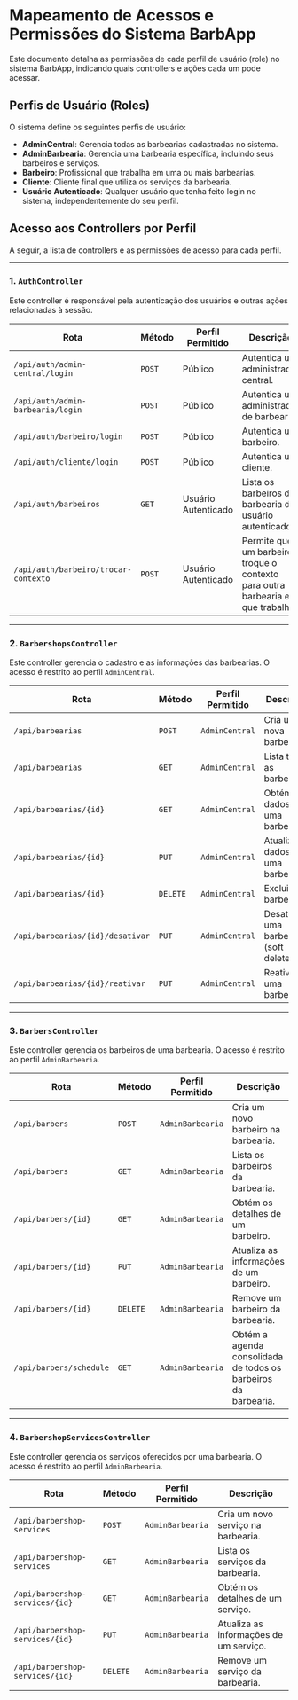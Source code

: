 # Mapeamento de Acessos e Permissões do Sistema BarbApp

Este documento detalha as permissões de cada perfil de usuário (role) no sistema BarbApp, indicando quais controllers e ações cada um pode acessar.

## Perfis de Usuário (Roles)

O sistema define os seguintes perfis de usuário:

- **AdminCentral**: Gerencia todas as barbearias cadastradas no sistema.
- **AdminBarbearia**: Gerencia uma barbearia específica, incluindo seus barbeiros e serviços.
- **Barbeiro**: Profissional que trabalha em uma ou mais barbearias.
- **Cliente**: Cliente final que utiliza os serviços da barbearia.
- **Usuário Autenticado**: Qualquer usuário que tenha feito login no sistema, independentemente do seu perfil.

## Acesso aos Controllers por Perfil

A seguir, a lista de controllers e as permissões de acesso para cada perfil.

---

### 1. `AuthController`

Este controller é responsável pela autenticação dos usuários e outras ações relacionadas à sessão.

| Rota                                | Método | Perfil Permitido      | Descrição                                                                 |
| ----------------------------------- | ------ | --------------------- | ------------------------------------------------------------------------- |
| `/api/auth/admin-central/login`     | `POST` | Público               | Autentica um administrador central.                                       |
| `/api/auth/admin-barbearia/login`   | `POST` | Público               | Autentica um administrador de barbearia.                                  |
| `/api/auth/barbeiro/login`          | `POST` | Público               | Autentica um barbeiro.                                                    |
| `/api/auth/cliente/login`           | `POST` | Público               | Autentica um cliente.                                                     |
| `/api/auth/barbeiros`               | `GET`  | Usuário Autenticado   | Lista os barbeiros da barbearia do usuário autenticado.                   |
| `/api/auth/barbeiro/trocar-contexto`| `POST` | Usuário Autenticado   | Permite que um barbeiro troque o contexto para outra barbearia em que trabalha. |

---

### 2. `BarbershopsController`

Este controller gerencia o cadastro e as informações das barbearias. O acesso é restrito ao perfil `AdminCentral`.

| Rota                          | Método   | Perfil Permitido | Descrição                               |
| ----------------------------- | -------- | ---------------- | --------------------------------------- |
| `/api/barbearias`             | `POST`   | `AdminCentral`   | Cria uma nova barbearia.                |
| `/api/barbearias`             | `GET`    | `AdminCentral`   | Lista todas as barbearias.              |
| `/api/barbearias/{id}`        | `GET`    | `AdminCentral`   | Obtém os dados de uma barbearia.        |
| `/api/barbearias/{id}`        | `PUT`    | `AdminCentral`   | Atualiza os dados de uma barbearia.     |
| `/api/barbearias/{id}`        | `DELETE` | `AdminCentral`   | Exclui uma barbearia.                   |
| `/api/barbearias/{id}/desativar`| `PUT`    | `AdminCentral`   | Desativa uma barbearia (soft delete).   |
| `/api/barbearias/{id}/reativar` | `PUT`    | `AdminCentral`   | Reativa uma barbearia.                  |

---

### 3. `BarbersController`

Este controller gerencia os barbeiros de uma barbearia. O acesso é restrito ao perfil `AdminBarbearia`.

| Rota                   | Método   | Perfil Permitido   | Descrição                                                                 |
| ---------------------- | -------- | ------------------ | ------------------------------------------------------------------------- |
| `/api/barbers`         | `POST`   | `AdminBarbearia`   | Cria um novo barbeiro na barbearia.                                       |
| `/api/barbers`         | `GET`    | `AdminBarbearia`   | Lista os barbeiros da barbearia.                                          |
| `/api/barbers/{id}`    | `GET`    | `AdminBarbearia`   | Obtém os detalhes de um barbeiro.                                         |
| `/api/barbers/{id}`    | `PUT`    | `AdminBarbearia`   | Atualiza as informações de um barbeiro.                                   |
| `/api/barbers/{id}`    | `DELETE` | `AdminBarbearia`   | Remove um barbeiro da barbearia.                                          |
| `/api/barbers/schedule`| `GET`    | `AdminBarbearia`   | Obtém a agenda consolidada de todos os barbeiros da barbearia.            |

---

### 4. `BarbershopServicesController`

Este controller gerencia os serviços oferecidos por uma barbearia. O acesso é restrito ao perfil `AdminBarbearia`.

| Rota                         | Método   | Perfil Permitido   | Descrição                               |
| ---------------------------- | -------- | ------------------ | --------------------------------------- |
| `/api/barbershop-services`   | `POST`   | `AdminBarbearia`   | Cria um novo serviço na barbearia.      |
| `/api/barbershop-services`   | `GET`    | `AdminBarbearia`   | Lista os serviços da barbearia.         |
| `/api/barbershop-services/{id}`| `GET`    | `AdminBarbearia`   | Obtém os detalhes de um serviço.        |
| `/api/barbershop-services/{id}`| `PUT`    | `AdminBarbearia`   | Atualiza as informações de um serviço.  |
| `/api/barbershop-services/{id}`| `DELETE` | `AdminBarbearia`   | Remove um serviço da barbearia.         |
